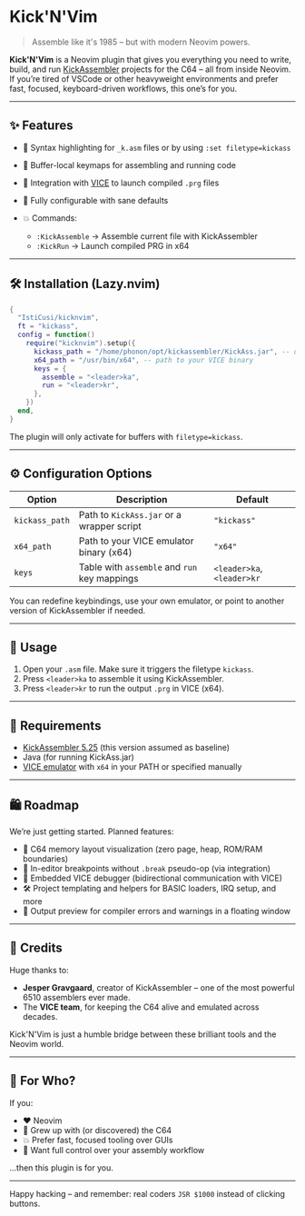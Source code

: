 

# Kick'N'Vim

> Assemble like it's 1985 – but with modern Neovim powers.

**Kick'N'Vim** is a Neovim plugin that gives you everything you need to write, build, and run [KickAssembler](http://theweb.dk/KickAssembler/) projects for the C64 – all from inside Neovim. If you’re tired of VSCode or other heavyweight environments and prefer fast, focused, keyboard-driven workflows, this one’s for you.

---

## ✨ Features

* 🎨 Syntax highlighting for `_k.asm` files or by using `:set filetype=kickass`
* 🧠 Buffer-local keymaps for assembling and running code
* 🏃 Integration with [VICE](https://vice-emu.sourceforge.io/) to launch compiled `.prg` files
* 🔧 Fully configurable with sane defaults
* 💥 Commands:

  * `:KickAssemble` → Assemble current file with KickAssembler
  * `:KickRun` → Launch compiled PRG in x64

---

## 🛠 Installation (Lazy.nvim)

```lua
{
  "IstiCusi/kicknvim",
  ft = "kickass",
  config = function()
    require("kicknvim").setup({
      kickass_path = "/home/phonon/opt/kickassembler/KickAss.jar", -- or "kickass" if using a wrapper
      x64_path = "/usr/bin/x64", -- path to your VICE binary
      keys = {
        assemble = "<leader>ka",
        run = "<leader>kr",
      },
    })
  end,
}
```

The plugin will only activate for buffers with `filetype=kickass`.

---

## ⚙ Configuration Options

| Option         | Description                                  | Default                    |
| -------------- | -------------------------------------------- | -------------------------- |
| `kickass_path` | Path to `KickAss.jar` or a wrapper script    | `"kickass"`                |
| `x64_path`     | Path to your VICE emulator binary (x64)      | `"x64"`                    |
| `keys`         | Table with `assemble` and `run` key mappings | `<leader>ka`, `<leader>kr` |

You can redefine keybindings, use your own emulator, or point to another version of KickAssembler if needed.

---

## 🚀 Usage

1. Open your `.asm` file. Make sure it triggers the filetype `kickass`.
2. Press `<leader>ka` to assemble it using KickAssembler.
3. Press `<leader>kr` to run the output `.prg` in VICE (x64).

---

## 🔎 Requirements

* [KickAssembler 5.25](http://theweb.dk/KickAssembler/) (this version assumed as baseline)
* Java (for running KickAss.jar)
* [VICE emulator](https://vice-emu.sourceforge.io/) with `x64` in your PATH or specified manually

---

## 🛍 Roadmap

We’re just getting started. Planned features:

* 🧠 C64 memory layout visualization (zero page, heap, ROM/RAM boundaries)
* 🎯 In-editor breakpoints without `.break` pseudo-op (via integration)
* 🧵 Embedded VICE debugger (bidirectional communication with VICE)
* 🛠 Project templating and helpers for BASIC loaders, IRQ setup, and more
* 💬 Output preview for compiler errors and warnings in a floating window

---

## 🙏 Credits

Huge thanks to:

* **Jesper Gravgaard**, creator of KickAssembler – one of the most powerful 6510 assemblers ever made.
* The **VICE team**, for keeping the C64 alive and emulated across decades.

Kick'N'Vim is just a humble bridge between these brilliant tools and the Neovim world.

---

## 👋 For Who?

If you:

* ❤️ Neovim
* 📂 Grew up with (or discovered) the C64
* 💥 Prefer fast, focused tooling over GUIs
* 🧱 Want full control over your assembly workflow

...then this plugin is for you.

---

Happy hacking – and remember: real coders `JSR $1000` instead of clicking buttons.

